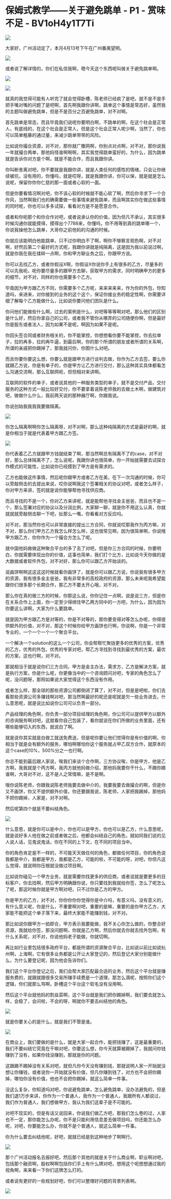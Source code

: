 # 保姆式教学——关于避免跳单 - P1 - 赏味不足 - BV1oH4y1T7Ti

![](img/6968086481b9d0ae04dda8549ac747f6_0.png)

大家好，广州活动定了，本月4月13号下午在广州番禺望明。

![](img/6968086481b9d0ae04dda8549ac747f6_2.png)

或者说了解详情的，你们在私信我啊，嗯今天这个东西呢叫做关于避免跳单啊。

![](img/6968086481b9d0ae04dda8549ac747f6_4.png)

![](img/6968086481b9d0ae04dda8549ac747f6_5.png)

就真的我觉得可能有人听完了就会觉得卧槽，陈老师已经疯了是吧，就不是不是手把手嘴对嘴的问题了是吧啊，首先啊我跟你讲啊，跳单这个事情是常态好，虽然我的主题叫做避免跳单，但是不是百分之百避免跳单，对不对啊。

首先跳单是常态，而且毕竟我们说呢你要明白啊，不跳单的啊，在这个社会是正常人，有底线的，在这个社会是正常人，但是这个社会正常人呢少啊，当然了，你也可以简单粗暴的通过量，来减少跳单带带的风险。

比如说你撮合资源，对不对，那你就广撒网啊，你别点对点啊，对不对，那你说我一年就撮合两单，那他妈怪谁啊啊啊，其实我觉得跳单蛮好的，为什么，因为跳单就是告诉你对方是个啊，就是不能合作，而且我跟你讲。

你叫断舍离对吧，你不要就是我跟你讲，就是人类任何的感性的情绪，只会让你继续被坑，没有用的，你懂吗，就是哎呀，就是我跟你讲，你可以保，就是就是怎么说呢，保留你你你仁慈的那一面或者心软的一面。

但是你要看情况啊对吧，你不该心软的时候就不能心软了啊，然后你寻求下一个合作风，当然啊我们也的确需要做一些事情来避免跳单，而且啊其实你在做这些事情的同时呢，你也可以多多试探，看看对方是不是愿意合作。

或者和你呃那个和你合作对吧，或者说承认你的价值，因为但凡不承认，其实很多时候沟通你就能摸得，摸得出个7788来，你懂吗，你不用等到真的跳单哪一个，你说我操他怎么跳单，大哥你之前他妈的沟通的时候。

你就应该能明白他能跳单，只不过你明白不了啊，啊你不够察言观色啊，对不对啊，好然后第二个最好的方式呢，我跟你讲就是纯隔离，这是因为我以前说过啊，就是你我在我在揉碎一点啊，你和甲方聊业务之后，你跟甲方说。

你可以去找乙方，或者你假设X啊，你假设X你说你手上有很多的乙方，尽量多的可以先我呃，呃你要尽量多的跟甲方去聊，获取甲方的需求，同时明确甲方的更多的细节，对不对，同样的你也需要多个乙方。

毕竟因为甲方跟乙方不同，你需要多个乙方呢，来来来来来，作为你的外包，你知道吗，来进来，对你接到的业务的这个这个，保证你接业务的稳定性啊，你需要详细了解每个乙方能做什么，比如说你要问他们团队是什么。

你问他们能做些什么啊，过去的案例是什么，对吧等等等啊对吧，那么他们的区别是什么好，然后你拿自己的公司，或者我不管你从哪弄的公司随便你啊，但是最好你是股东或者法人，因为如果不是呢，啊因为如果不是呢。

你回头签合同或者财务相关的，你不能掌控，你想想看你要不能掌控，你去拉单子，拉的再多，拉的再牛逼，到最后啊，你的那个所谓的朋友或者所谓的关系啊，所谓的亲戚把你踢掉了，那我就问你，你图什么对吧。

而且你要你要这么想，你要么就是跟甲方进行谈判去做，你作为乙方去签，要么你就跟乙方说，你是有单子的，你是甲方让乙方进行交付，那么这种其实具体都看怎么沟通交流啊，那么互联网呃，但但相对来讲啊。

互联网的软件的单子，或者说其他的一种服务类型的单子，就不是交付产品，交付服务的这种方式一般比较好交付，你不要拿着说陈老师我的去做土木啊，做建筑对吧，做做什么什么，我前两天说的那种展厅啊，你跟我说。

你说创始我我我我要做隔离。

![](img/6968086481b9d0ae04dda8549ac747f6_7.png)

你怎么隔离啊啊你怎么隔离呀，对不对啊，那么这种纯隔离的方式是最好的啊，就是你相当于就是代表着甲方跟乙方签。



![](img/6968086481b9d0ae04dda8549ac747f6_9.png)

你代表着乙乙方就跟甲方钱就结束了啊，那当然啊总有隔离不了的case，对不对好，那么总体隔离不了，怎么说呢，我跟你讲也很简单，你一开始就需要去试探合作模式的可能性，比如说你已经摸到了甲方是有需求的。

乙方也能做这件事情，然后呢你跟甲方或者乙方在美，在下一次沟通的时候，你可以旁敲侧击的去提出来说，哎你说啊我这个签署相关的协议对吧，或者怎么样子，你对甲方来讲，签的就是说你能够帮他寻找供应商。

而且寻找的不是一个，你对乙方来讲呢，就是能帮他寻找金主爸爸，而且也不是一个，那么签署对应的协议以及分润比例，大家聊一聊，就是你不用这么认真，你就就就就旁敲侧击聊一下吧，扯那么一嘴，你看看对方反应吗。

对不对，那当然你也可以非常直接的提出三方合同，你就说哎那我作为丙方嘛，对不对，那么你们甲方乙方我怎么样怎么样，这也很常见啊，因为很简单啊，你说哦甲方跟乙方，你你作为一个撮合方怎么了呢。

就中国他妈做做这种聚合平台的多了去了对吧，但是你三方合同的时候，你要明白，你就需要体现出你的价值，这事也简单，我们打个比方，比如说今天你做的是大数据或者软件外包，对不对好，那么你可以跟乙方开始谈的。

说画饼啊啊这这这这时候就看你画饼了，就是你可以跟乙方说，你说我有很多甲方的资源，我有很多金主爸爸，我有非常多的高校政府的资源，那么未来呢我希望能跟你们很多那个长期合作，那乙方不要太开心哦，对不对。

那么你在真的做三方的时候，你那这么说，你你记住一点啊，说是说三方，但是你在关系合作上上面，你一定至少得绑住甲乙两方同中的一方吧，为什么，因为因为你要这么讲啊，大家为什么要跳单。

就是因为甲方跟乙方是对等的，你是不对等的，那你要变得对等怎么办呢，你得提供额外的价值，对不对，那这个时候你给甲方画饼也行啊，你说啊，你是一个非常专业的，一个一个一个一个聚合平台。

一个解决一个solution的这么一个公司，你会帮帮忙聚拢更多的优秀的方案，优秀的乙方，优秀的外包，优秀的专家对吧，帮乙方寻找到寻找到最优秀的方案，最优的方案，这也行啊，对不对。

那就相当于就是说你们三方合同，甲方是金主办法，需求方，乙方是解决方案，就是执行方案，你是什么呢，你更像当中的一个咨询顾问对吧，专家的角色怎么了呢，没问题呀，那照如果说大家觉得这个东西没有作用。

或者怎么样，那全球的那些资源公司都倒闭了算了，对不对，但是是吧啦，你们去看那些资源公司多赚钱啊对吧，那当然啊最好的呢还是呢就是欠一些业务进去，什么意思呢，就是说比如说你公司可以负责一部分。

产品经理的角色啊，你负责一部分项目经理的角色啊，你公司可以提供甲方以额外的咨询服务啊对吧，这就看你自己包装了，看你就说在你们所做的业务里面，还有哪些能够切入的东西，就说白了啊。

就是说你其实就是白做工就送免费送，但是呢你要让他们觉得你是有价值的啊，你相当于就是会有额外的服务，哪怕啊哪怕你这个服务就占甲乙双方合作，就原本的这个case的10%，500%分之一也行啊。

你总不能到最后跟人家说，唉我们来谈个合作啊，三方协议唉，你是甲方，他是乙方啊，我我就是个丙方啊，我丙方就他妈做介绍，那他妈我要你干什么，不踢你踢谁啊，大哥对不对，这不是人之常情嘛，是不是啊。

哦你说陈老师，你跟我说陈老师我要去做中介的，我要我要去做撮合的啊，但是你又不画饼，你又不提供额外价值，你还要跟我说，陈老师，人家把我踢掉，那他妈不把你踢掉，人家是，对不对啊。

然后呢第四个就是不要纠结角色。

![](img/6968086481b9d0ae04dda8549ac747f6_11.png)

什么意思，就是你可以是中介，你也可以是甲方，你也可以是乙方，什么意思呢，就是说好多人他在做之前或者做之后，他都会纠结自己的角色，就如同我们说的见人说人话，见鬼说鬼话，你在不同的上下文，在不同的项目当中。

你的角色肯定是不一样的，不可能天天做任何的角色，都做任何项目，你的角色说我都是中介，我都是甲方，我都是乙方，可能的啦，不可能的呀，对吧，你但凡这么觉得，就说明你压根就没做过项目啊。

比如说你碰见一个甲方业务，就是需要你找更多的供应商，或者说就是要更多的目标客户，你去找啊，然后甲方明确跟你说，你只要找到我就给你签，怎么了呢怎么了呢，那这时候你就是甲方啊对吧，只不过你是乙方的甲方。

你是甲方的乙方，对不对，你你你你你觉得你是中介吗，有意义吗，没有意义的，有什么意义呢，你是什么，不重要啊对吧，重要的是嘛，重要的是你甲方乙方，大家能不能把这个单子落下来，最终大家能不能赚到钱，对不对。

那比如说你跟甲方一拍即合，甲方表示我要能做，我不关心你怎么做的，你整合好资源，我就给你签，那没问题啊，你就是乙方啊，然后你就去你就去找外包啊，有什么关系呢，对不对，你说他妈老子能做，你就切啊。

再比如行业里包括很多政府平台，都是所谓的资源聚合平台，比如说以前比如说杭州啊，上海啊，它有很多业务都是公开让大家登记的，然后登记大家分别能做什么，为什么要登记呢，因为他会告诉你们。

我们这个平台你登记之后，我们会帮大家匹配最合适的业务，然后这个平台就是赚服务费的，就跟就跟很多交易所赚手续费是一个道理，那怎么滴呢，按照你们这个逻辑，你们就那么骂啊，卧槽这个平台这个软毛没有没用啊。

然后这个平台就他妈的割韭菜啊，这个平台就是我们把你踢掉啊，我们要去就怎么样，会稳了，会问啦，不会的呀，啊就你不要去纠结他的角色。



![](img/6968086481b9d0ae04dda8549ac747f6_13.png)

就是你要关心的是什么，就是我们不管是谁。

![](img/6968086481b9d0ae04dda8549ac747f6_15.png)

在商业上，我们要做的是什么，就是大家一起合作，能把钱赚了，这是最重要的，我们不要纠结它究竟在干嘛对吧，你要这么想，你今天就算被踢掉了，我就问你钱赚到了没有，如果你钱没赚到，那就是你的问题。

这跟踢不踢掉没有关系对吧，就但凡你今天没有赚到钱，那就说明人家一开始就没想让你赚钱，或者说你一开始就没有价值，但凡你赚到钱了，对方也不会把你踢掉，哪怕你没有价值，他也不会把你踢掉，就这么简单一件事。

没这么复杂，你知道吗对吧，你说避免跳单，怎么避免跳单，没办法避免的，但是我们退1万步来讲，你作为一个普通人，我作为一个普通人，我跟所有人都说过，我们作为普通人，我们想做甲方，我认为我们这辈子是不可能的。

对吧不现实的，但是有话又说回来，你说我们做乙方吧，那我们怎么卷的过，人家也不一定，那你能怎么办呢，你不是只能利用信息差去做项目吗，你还能怎么办呢，对吧，你要能怎么办，你就不是个普通人，就这么简单一件事。

你为什么要去纠结他呢，好吧，就就已经是到这种地步了啊啊行。

![](img/6968086481b9d0ae04dda8549ac747f6_17.png)

那个广州活动报名去报好吧，然后那个其他的就是关于什么商业啊，职业啊对吧，包括那个融资啊，股权啊啊包括你们手上有什么牌对吧，想用这个呃想想通过我的视角啊，来来看一下你们这牌怎么打的。

或者说有更好的一些规划好吧，你们可以整理好问题的背景列表啊。

![](img/6968086481b9d0ae04dda8549ac747f6_19.png)